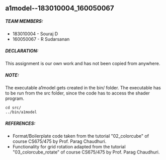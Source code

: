 ## a1model--183010004_160050067

##### TEAM MEMBERS:
- 183010004 - Souraj D
- 160050067 - R Sudarsanan
##### DECLARATION:
This assignment is our own work and has not been copied from anywhere.

##### NOTE:
The executable a1model gets created in the bin/ folder. The executable has to be run from the src folder, since the code has to access the shader program.

```
cd src/
../bin/a1model
```

##### REFERENCES:
- Format/Boilerplate code taken from the tutorial "02_colorcube" of course CS675/475 by Prof. Parag Chaudhuri.
- Functionality for grid rotation adapted from the tutorial "03_colorcube_rotate" of course CS675/475 by Prof. Parag Chaudhuri.
